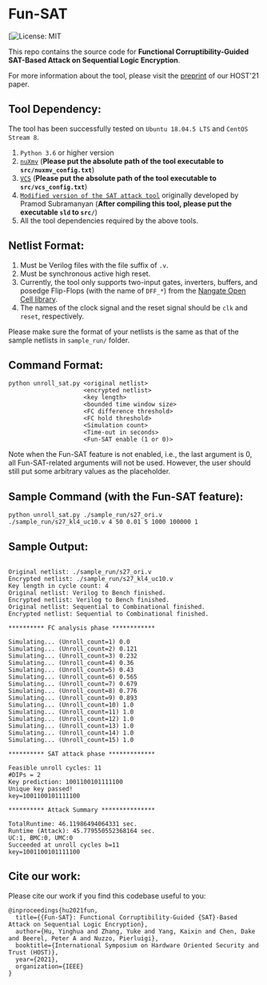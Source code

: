 # Fun-SAT
[![License: MIT](https://github.com/descyphy/Fun-SAT/blob/9fa9c5aa5a1fca8924632e230028bf768b73f21b/LICENSE)

This repo contains the source code for **Functional Corruptibility-Guided SAT-Based Attack on Sequential Logic Encryption**.

For more information about the tool, please visit the [preprint](https://arxiv.org/abs/2108.04892) of our HOST'21 paper.

Tool Dependency:
------
The tool has been successfully tested on `Ubuntu 18.04.5 LTS` and `CentOS Stream 8`.

1. `Python 3.6` or higher version
2. [`nuXmv`](https://nuxmv.fbk.eu/) (**Please put the absolute path of the tool executable to `src/nuxmv_config.txt`**)
3. [`VCS`](https://www.synopsys.com/verification/simulation/vcs.html) (**Please put the absolute path of the tool executable
   to `src/vcs_config.txt`**)
4. [`Modified version of the SAT attack tool`](https://github.com/yinghuah/SAT_Attack_on_Logic_Locking) originally developed by Pramod Subramanyan (**After compiling this tool, please put the executable `sld` to `src/`**)
5. All the tool dependencies required by the above tools.

Netlist Format:
------

1. Must be Verilog files with the file suffix of `.v`.
2. Must be synchronous active high reset.
3. Currently, the tool only supports two-input gates, inverters, buffers, and posedge Flip-Flops (with the name of `DFF_*`) from the
   [Nangate Open Cell library](https://si2.org/open-cell-library/).
4. The names of the clock signal and the reset signal should be `clk` and `reset`, respectively. 

Please make sure the format of your netlists is the same as that of the sample netlists in `sample_run/` folder.

Command Format:
------

```
python unroll_sat.py <original netlist> 
                     <encrypted netlist> 
                     <key length> 
                     <bounded time window size>
                     <FC difference threshold>
                     <FC hold threshold> 
                     <Simulation count> 
                     <Time-out in seconds> 
                     <Fun-SAT enable (1 or 0)>
```
Note when the Fun-SAT feature is not enabled, i.e., the last argument is 0, all Fun-SAT-related arguments will not be used. However, the user should still put some arbitrary values as the placeholder. 

Sample Command (with the Fun-SAT feature):
------
```python unroll_sat.py ./sample_run/s27_ori.v ./sample_run/s27_kl4_uc10.v 4 50 0.01 5 1000 100000 1```

Sample Output:
------

```*****************************************

Original netlist: ./sample_run/s27_ori.v
Encrypted netlist: ./sample_run/s27_kl4_uc10.v
Key length in cycle count: 4
Original netlist: Verilog to Bench finished.
Encrypted netlist: Verilog to Bench finished.
Original netlist: Sequential to Combinational finished.
Encrypted netlist: Sequential to Combinational finished.

********** FC analysis phase ************

Simulating... (Unroll_count=1) 0.0
Simulating... (Unroll_count=2) 0.121
Simulating... (Unroll_count=3) 0.232
Simulating... (Unroll_count=4) 0.36
Simulating... (Unroll_count=5) 0.43
Simulating... (Unroll_count=6) 0.565
Simulating... (Unroll_count=7) 0.679
Simulating... (Unroll_count=8) 0.776
Simulating... (Unroll_count=9) 0.893
Simulating... (Unroll_count=10) 1.0
Simulating... (Unroll_count=11) 1.0
Simulating... (Unroll_count=12) 1.0
Simulating... (Unroll_count=13) 1.0
Simulating... (Unroll_count=14) 1.0
Simulating... (Unroll_count=15) 1.0

********** SAT attack phase *************

Feasible unroll cycles: 11
#DIPs = 2
Key prediction: 1001100101111100
Unique key passed!
key=1001100101111100

********** Attack Summary ***************

TotalRuntime: 46.11986494064331 sec.
Runtime (Attack): 45.779550552368164 sec.
UC:1, BMC:0, UMC:0
Succeeded at unroll cycles b=11
key=1001100101111100
```
Cite our work:
------
Please cite our work if you find this codebase useful to you:

```
@inproceedings{hu2021fun,
  title={{Fun-SAT}: Functional Corruptibility-Guided {SAT}-Based Attack on Sequential Logic Encryption},
  author={Hu, Yinghua and Zhang, Yuke and Yang, Kaixin and Chen, Dake and Beerel, Peter A and Nuzzo, Pierluigi},
  booktitle={International Symposium on Hardware Oriented Security and Trust (HOST)},
  year={2021},
  organization={IEEE}
}
```
